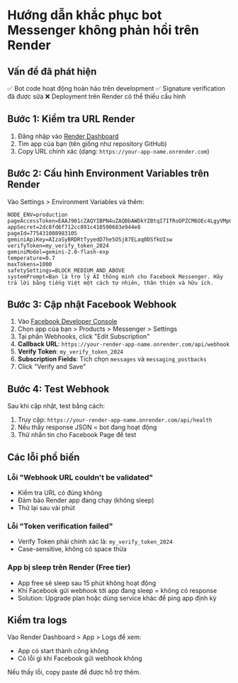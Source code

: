 # Hướng dẫn khắc phục bot Messenger không phản hồi trên Render

## Vấn đề đã phát hiện
✅ Bot code hoạt động hoàn hảo trên development
✅ Signature verification đã được sửa
❌ Deployment trên Render có thể thiếu cấu hình

## Bước 1: Kiểm tra URL Render

1. Đăng nhập vào [Render Dashboard](https://dashboard.render.com/)
2. Tìm app của bạn (tên giống như repository GitHub)
3. Copy URL chính xác (dạng: `https://your-app-name.onrender.com`)

## Bước 2: Cấu hình Environment Variables trên Render

Vào Settings > Environment Variables và thêm:

```
NODE_ENV=production
pageAccessToken=EAAJ901cZAQYIBPN4uZAQBbAWDkYZBtqI7IfRoOPZCM6OEc4LgyVMpGmk0eD3eLi27NqzMDVJRJgmWLUVfSNzGoSVTqCVPUk3KusHR6SQAiWKPmBiEtnCHAaJgh2T4BZCuYmiDXSDZARCyzWRXaCZB9a0ikTV0dAajblqNEkvcGJeblEIVqRw0qVzyFVN4SZBIukdCYOeQiUBSgZDZD
appSecret=2dc8fd6f712cc891c410590683e944e8
pageId=775431008983105
geminiApiKey=AIzaSyBRDRtTyyedD7he5OSj87ELaq0DSfkUIsw
verifyToken=my_verify_token_2024
geminiModel=gemini-2.0-flash-exp
temperature=0.7
maxTokens=1000
safetySettings=BLOCK_MEDIUM_AND_ABOVE
systemPrompt=Bạn là trợ lý AI thông minh cho Facebook Messenger. Hãy trả lời bằng tiếng Việt một cách tự nhiên, thân thiện và hữu ích.
```

## Bước 3: Cập nhật Facebook Webhook

1. Vào [Facebook Developer Console](https://developers.facebook.com/)
2. Chọn app của bạn > Products > Messenger > Settings
3. Tại phần Webhooks, click "Edit Subscription"
4. **Callback URL**: `https://your-render-app-name.onrender.com/api/webhook`
5. **Verify Token**: `my_verify_token_2024`
6. **Subscription Fields**: Tích chọn `messages` và `messaging_postbacks`
7. Click "Verify and Save"

## Bước 4: Test Webhook

Sau khi cập nhật, test bằng cách:

1. Truy cập: `https://your-render-app-name.onrender.com/api/health`
2. Nếu thấy response JSON = bot đang hoạt động
3. Thử nhắn tin cho Facebook Page để test

## Các lỗi phổ biến

### Lỗi "Webhook URL couldn't be validated"
- Kiểm tra URL có đúng không
- Đảm bảo Render app đang chạy (không sleep)
- Thử lại sau vài phút

### Lỗi "Token verification failed" 
- Verify Token phải chính xác là: `my_verify_token_2024`
- Case-sensitive, không có space thừa

### App bị sleep trên Render (Free tier)
- App free sẽ sleep sau 15 phút không hoạt động
- Khi Facebook gửi webhook tới app đang sleep = không có response
- Solution: Upgrade plan hoặc dùng service khác để ping app định kỳ

## Kiểm tra logs

Vào Render Dashboard > App > Logs để xem:
- App có start thành công không
- Có lỗi gì khi Facebook gửi webhook không

Nếu thấy lỗi, copy paste để được hỗ trợ thêm.